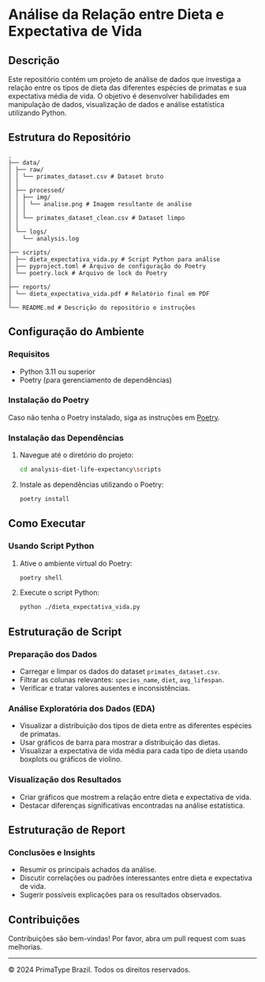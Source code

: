 # Análise da Relação entre Dieta e Expectativa de Vida

## Descrição
Este repositório contém um projeto de análise de dados que investiga a relação entre os tipos de dieta das diferentes espécies de primatas e sua expectativa média de vida. O objetivo é desenvolver habilidades em manipulação de dados, visualização de dados e análise estatística utilizando Python.

## Estrutura do Repositório
```plaintext
.
├── data/
│ ├── raw/
│ │ └── primates_dataset.csv # Dataset bruto
│ │
│ ├── processed/
│ │ ├── img/
│ │ │ └── analise.png # Imagem resultante de análise
│ │ │
│ │ └── primates_dataset_clean.csv # Dataset limpo
│ │
│ └── logs/
│   └── analysis.log
│
├── scripts/
│ ├── dieta_expectativa_vida.py # Script Python para análise
│ ├── pyproject.toml # Arquivo de configuração do Poetry
│ └── poetry.lock # Arquivo de lock do Poetry
│
├── reports/
│ └── dieta_expectativa_vida.pdf # Relatório final em PDF
│
└── README.md # Descrição do repositório e instruções
```



## Configuração do Ambiente

### Requisitos
- Python 3.11 ou superior
- Poetry (para gerenciamento de dependências)

### Instalação do Poetry
Caso não tenha o Poetry instalado, siga as instruções em [Poetry](https://python-poetry.org/docs/#installation).

### Instalação das Dependências
1. Navegue até o diretório do projeto:
    ```bash
    cd analysis-diet-life-expectancy\scripts
    ```
2. Instale as dependências utilizando o Poetry:
    ```bash
    poetry install
    ```

## Como Executar

### Usando Script Python
1. Ative o ambiente virtual do Poetry:
    ```bash
    poetry shell
    ```
2. Execute o script Python:
    ```bash
    python ./dieta_expectativa_vida.py
    ```

## Estruturação de Script

### Preparação dos Dados
- Carregar e limpar os dados do dataset `primates_dataset.csv`.
- Filtrar as colunas relevantes: `species_name`, `diet`, `avg_lifespan`.
- Verificar e tratar valores ausentes e inconsistências.

### Análise Exploratória dos Dados (EDA)
- Visualizar a distribuição dos tipos de dieta entre as diferentes espécies de primatas.
- Usar gráficos de barra para mostrar a distribuição das dietas.
- Visualizar a expectativa de vida média para cada tipo de dieta usando boxplots ou gráficos de violino.

### Visualização dos Resultados
- Criar gráficos que mostrem a relação entre dieta e expectativa de vida.
- Destacar diferenças significativas encontradas na análise estatística.

## Estruturação de Report

### Conclusões e Insights
- Resumir os principais achados da análise.
- Discutir correlações ou padrões interessantes entre dieta e expectativa de vida.
- Sugerir possíveis explicações para os resultados observados.

## Contribuições
Contribuições são bem-vindas! Por favor, abra um pull request com suas melhorias.

---

© 2024 PrimaType Brazil. Todos os direitos reservados.